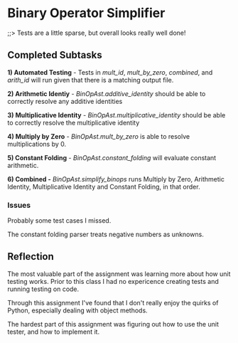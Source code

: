 # Binary Operator Simplifier 

;;> Tests are a little sparse, but overall looks really well done!

## Completed Subtasks

**1) Automated Testing** - Tests in *mult_id*, *mult_by_zero*, *combined*, and *arith_id* will run given that there is a matching output file.

**2) Arithmetic Identiy** - *BinOpAst.additive\_identity* should be able to correctly resolve any additive identities

**3) Multiplicative Identity** - *BinOpAst.multiplicative\_identity* should be able to correctly resolve the multiplicative identity

**4) Multiply by Zero** - *BinOpAst.mult\_by\_zero* is able to resolve multiplications by 0.

**5) Constant Folding** - *BinOpAst.constant_folding* will evaluate constant arithmetic. 

**6) Combined -** *BinOpAst.simplify\_binops* runs Multiply by Zero, Arithmetic Identity, Multiplicative Identity and Constant Folding, in that order.

### Issues

Probably some test cases I missed.

The constant folding parser treats negative numbers as unknowns.




## Reflection

The most valuable part of the assignment was learning more about how unit testing works. Prior to this class I had no expericence creating tests and running testing on code.

Through this assignment I've found that I don't really enjoy the quirks of Python, especially dealing with object methods.

The hardest part of this assignment was figuring out how to use the unit tester, and how to implement it.

